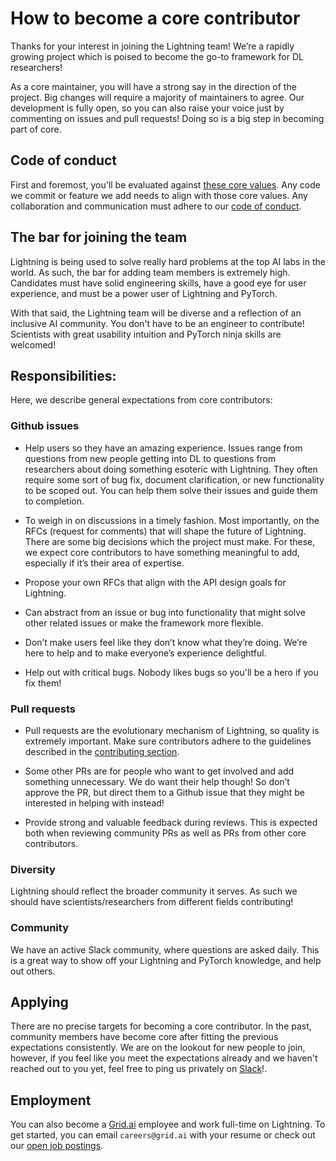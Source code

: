 # How to become a core contributor

Thanks for your interest in joining the Lightning team! We’re a rapidly growing project which is poised to become the go-to framework for DL researchers!

As a core maintainer, you will have a strong say in the direction of the project. Big changes will require a majority of maintainers to agree.
Our development is fully open, so you can also raise your voice just by commenting on issues and pull requests! Doing so is a big step in becoming part of core.

## Code of conduct

First and foremost, you'll be evaluated against [these core values](CONTRIBUTING.md). Any code we commit or feature we add needs to align with those core values.
Any collaboration and communication must adhere to our [code of conduct](CODE_OF_CONDUCT.md).

## The bar for joining the team

Lightning is being used to solve really hard problems at the top AI labs in the world. As such, the bar for adding team members is extremely high. Candidates must have solid engineering skills, have a good eye for user experience, and must be a power user of Lightning and PyTorch.

With that said, the Lightning team will be diverse and a reflection of an inclusive AI community. You don't have to be an engineer to contribute! Scientists with great usability intuition and PyTorch ninja skills are welcomed!

## Responsibilities:

Here, we describe general expectations from core contributors:

### Github issues

- Help users so they have an amazing experience. Issues range from questions from new people getting into DL to questions from researchers about doing something esoteric with Lightning.
  They often require some sort of bug fix, document clarification, or new functionality to be scoped out. You can help them solve their issues and guide them to completion.

- To weigh in on discussions in a timely fashion. Most importantly, on the RFCs (request for comments) that will shape the future of Lightning.
  There are some big decisions which the project must make. For these, we expect core contributors to have something meaningful to add, especially if it’s their area of expertise.

- Propose your own RFCs that align with the API design goals for Lightning.

- Can abstract from an issue or bug into functionality that might solve other related issues or make the framework more flexible.

- Don’t make users feel like they don’t know what they’re doing. We’re here to help and to make everyone’s experience delightful.

- Help out with critical bugs. Nobody likes bugs so you'll be a hero if you fix them!

### Pull requests

- Pull requests are the evolutionary mechanism of Lightning, so quality is extremely important. Make sure contributors adhere to the guidelines described in the [contributing section](CONTRIBUTING.md#Pull-request).

- Some other PRs are for people who want to get involved and add something unnecessary. We do want their help though! So don’t approve the PR, but direct them to a Github issue that they might be interested in helping with instead!

- Provide strong and valuable feedback during reviews. This is expected both when reviewing community PRs as well as PRs from other core contributors.

### Diversity

Lightning should reflect the broader community it serves. As such we should have scientists/researchers from different fields contributing!

### Community

We have an active Slack community, where questions are asked daily. This is a great way to show off your Lightning and PyTorch knowledge, and help out others.

## Applying

There are no precise targets for becoming a core contributor. In the past, community members have become core after fitting the previous expectations consistently.
We are on the lookout for new people to join, however, if you feel like you meet the expectations already and we haven't reached out to you yet, feel free to ping us privately on [Slack](https://join.slack.com/t/pytorch-lightning/shared_invite/zt-pw5v393p-qRaDgEk24~EjiZNBpSQFgQ)!.

## Employment

You can also become a [Grid.ai](https://www.grid.ai) employee and work full-time on Lightning. To get started, you can email `careers@grid.ai` with your resume or check out our [open job postings](https://boards.greenhouse.io/gridai).
